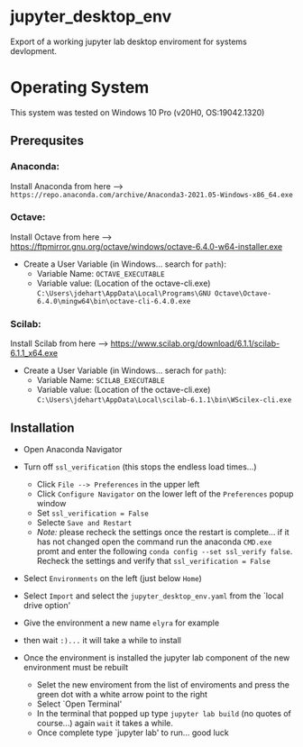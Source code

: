# jupyter_desktop_env
Export of a working jupyter lab desktop enviroment for systems devlopment.

# Operating System
This system was tested on Windows 10 Pro (v20H0, OS:19042.1320)

## Prerequsites
### Anaconda:
Install Anaconda from here --> `https://repo.anaconda.com/archive/Anaconda3-2021.05-Windows-x86_64.exe`<br>

### Octave: 
Install Octave from here --> https://ftpmirror.gnu.org/octave/windows/octave-6.4.0-w64-installer.exe <br>
- Create a User Variable (in Windows... search for `path`):
  - Variable Name: `OCTAVE_EXECUTABLE`
  - Variable value: (Location of the octave-cli.exe) `C:\Users\jdehart\AppData\Local\Programs\GNU Octave\Octave-6.4.0\mingw64\bin\octave-cli-6.4.0.exe`<br>

### Scilab: 
Install Scilab from here --> https://www.scilab.org/download/6.1.1/scilab-6.1.1_x64.exe <br>
- Create a User Variable (in Windows... serach for `path`):
  - Variable Name: `SCILAB_EXECUTABLE`
  - Variable value: (Location of the octave-cli.exe) `C:\Users\jdehart\AppData\Local\scilab-6.1.1\bin\WScilex-cli.exe`<br>

## Installation
- Open Anaconda Navigator
- Turn off `ssl_verification` (this stops the endless load times...)
  - Click `File --> Preferences` in the upper left
  - Click `Configure Navigator` on the lower left of the `Preferences` popup window
  - Set `ssl_verification = False`
  - Selecte `Save and Restart`
  - *Note:* please recheck the settings once the restart is complete... if it has not changed open the command run the anaconda `CMD.exe` promt and enter the following `conda config --set ssl_verify false`. Recheck the settings and verify that `ssl_verification = False`

- Select `Environments` on the left (just below `Home`)
- Select `Import` and select the `jupyter_desktop_env.yaml` from the `local drive option'
- Give the environment a new name `elyra` for example
- then wait `:)...` it will take a while to install
- Once the environment is installed the jupyter lab component of the new environment must be rebuilt
  - Selet the new enviroment from the list of enviroments and press the green dot with a white arrow point to the right
  - Select `Open Terminal'
  - In the terminal that popped up type `jupyter lab build` (no quotes of course...) again `wait` it takes a while.
  - Once complete type `jupyter lab' to run... good luck 
